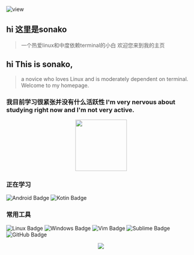 ![view](https://count.getloli.com/@sonako?name=sonako&theme=gelbooru&padding=7&offset=6&align=top&scale=1&pixelated=1&darkmode=auto)

  ## hi 这里是sonako
  > 一个热爱linux和中度依赖terminal的小白
  > 欢迎您来到我的主页
  
  ## hi This is sonako,
  > a novice who loves Linux and is moderately dependent on terminal. 
  > Welcome to my homepage.


### 我目前学习很紧张并没有什么活跃性 I'm very nervous about studying right now and I'm not very active.
<div align="center"> <img height="137px" src="https://github-readme-stats.vercel.app/api?username=sonako0122&theme=dracula" /> </div>

### 正在学习
![Android Badge](https://img.shields.io/badge/Android-3DDC84?logo=android&logoColor=fff&style=flat)
![Kotin Badge](https://img.shields.io/badge/Kotin-brightgreen?style=flat&logo=kotlin&labelColor=violet&color=violet)
### 常用工具  
![Linux Badge](https://img.shields.io/badge/Linux-FCC624?logo=linux&logoColor=000&style=flat)
![Windows Badge](https://img.shields.io/badge/Windows-0078D6?logo=gitforwindows&logoColor=#80B3FF&style=flat)
![Vim Badge](https://img.shields.io/badge/Vim-Text-%23019733?logo=vim&logoColor=#019733)
![Sublime Badge](https://img.shields.io/badge/Sublime-Text-%23FF9800?logo=sublimetext&logoColor=#FF9800)
![GitHub Badge](https://img.shields.io/badge/GitHub-181717?logo=github&logoColor=fff&style=flat)

<div align="center"> <img src="https://github-readme-activity-graph.vercel.app/graph?username=sonako0122&theme=Default" /> </div>

<!--
**sonako0122/sonako0122** is a ✨ _special_ ✨ repository because its `README.md` (this file) appears on your GitHub profile.

Here are some ideas to get you started:

- 🔭 I’m currently working on ...
- 🌱 I’m currently learning ...
- 👯 I’m looking to collaborate on ...
- 🤔 I’m looking for help with ...
- 💬 Ask me about ...
- 📫 How to reach me: ...
- 😄 Pronouns: ...
- ⚡ Fun fact: ...
-->
